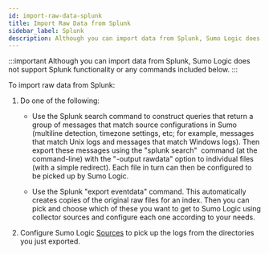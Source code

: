 ```yaml
---
id: import-raw-data-splunk
title: Import Raw Data from Splunk
sidebar_label: Splunk
description: Although you can import data from Splunk, Sumo Logic does not support Splunk functionality or commands.
---
```



:::important
Although you can import data from Splunk, Sumo Logic does not support Splunk functionality or any commands included below.
:::

To import raw data from Splunk:

1. Do one of the following:

   * Use the Splunk search command to construct queries that return a group of messages that match source configurations in Sumo (multiline detection, timezone settings, etc; for example, messages that match Unix logs and messages that match Windows logs). Then export these messages using the "splunk search"  command (at the command-line) with the "-output rawdata" option to individual files (with a simple redirect). Each file in turn can then be configured to be picked up by Sumo Logic.

   * Use the Splunk "export eventdata" command. This automatically creates copies of the original raw files for an index. Then you can pick and choose which of these you want to get to Sumo Logic using collector sources and configure each one according to your needs. 

2. Configure Sumo Logic [Sources](/docs/send-data/choose-collector-source) to pick up the logs from the directories you just exported.
